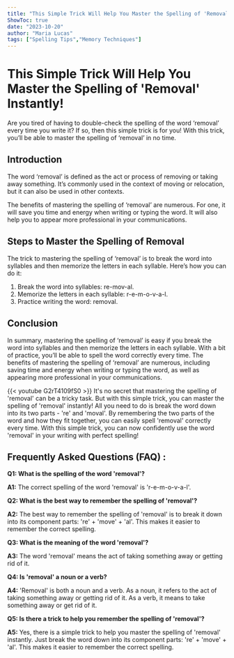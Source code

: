```yaml
---
title: "This Simple Trick Will Help You Master the Spelling of 'Removal' Instantly!"
ShowToc: true 
date: "2023-10-20"
author: "Maria Lucas" 
tags: ["Spelling Tips","Memory Techniques"]
---
```

# This Simple Trick Will Help You Master the Spelling of 'Removal' Instantly!

Are you tired of having to double-check the spelling of the word ‘removal’ every time you write it? If so, then this simple trick is for you! With this trick, you’ll be able to master the spelling of ‘removal’ in no time.

## Introduction

The word ‘removal’ is defined as the act or process of removing or taking away something. It’s commonly used in the context of moving or relocation, but it can also be used in other contexts.

The benefits of mastering the spelling of ‘removal’ are numerous. For one, it will save you time and energy when writing or typing the word. It will also help you to appear more professional in your communications.

## Steps to Master the Spelling of Removal

The trick to mastering the spelling of ‘removal’ is to break the word into syllables and then memorize the letters in each syllable. Here’s how you can do it:

1. Break the word into syllables: re-mov-al.
2. Memorize the letters in each syllable: r-e-m-o-v-a-l.
3. Practice writing the word: removal.

## Conclusion

In summary, mastering the spelling of ‘removal’ is easy if you break the word into syllables and then memorize the letters in each syllable. With a bit of practice, you’ll be able to spell the word correctly every time. The benefits of mastering the spelling of ‘removal’ are numerous, including saving time and energy when writing or typing the word, as well as appearing more professional in your communications.

{{< youtube G2rT4109fS0 >}} 
It's no secret that mastering the spelling of 'removal' can be a tricky task. But with this simple trick, you can master the spelling of 'removal' instantly! All you need to do is break the word down into its two parts - 're' and 'moval'. By remembering the two parts of the word and how they fit together, you can easily spell 'removal' correctly every time. With this simple trick, you can now confidently use the word 'removal' in your writing with perfect spelling!

## Frequently Asked Questions (FAQ) :
**Q1: What is the spelling of the word 'removal'?**

**A1:** The correct spelling of the word 'removal' is 'r-e-m-o-v-a-l'.

**Q2: What is the best way to remember the spelling of 'removal'?**

**A2:** The best way to remember the spelling of 'removal' is to break it down into its component parts: 're' + 'move' + 'al'. This makes it easier to remember the correct spelling. 

**Q3: What is the meaning of the word 'removal'?**

**A3:** The word 'removal' means the act of taking something away or getting rid of it. 

**Q4: Is 'removal' a noun or a verb?**

**A4:** 'Removal' is both a noun and a verb. As a noun, it refers to the act of taking something away or getting rid of it. As a verb, it means to take something away or get rid of it. 

**Q5: Is there a trick to help you remember the spelling of 'removal'?**

**A5:** Yes, there is a simple trick to help you master the spelling of 'removal' instantly. Just break the word down into its component parts: 're' + 'move' + 'al'. This makes it easier to remember the correct spelling.





